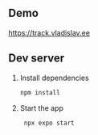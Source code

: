 ## Demo

https://track.vladislav.ee

## Dev server

1. Install dependencies

   ```bash
   npm install
   ```

2. Start the app

   ```bash
    npx expo start
   ```